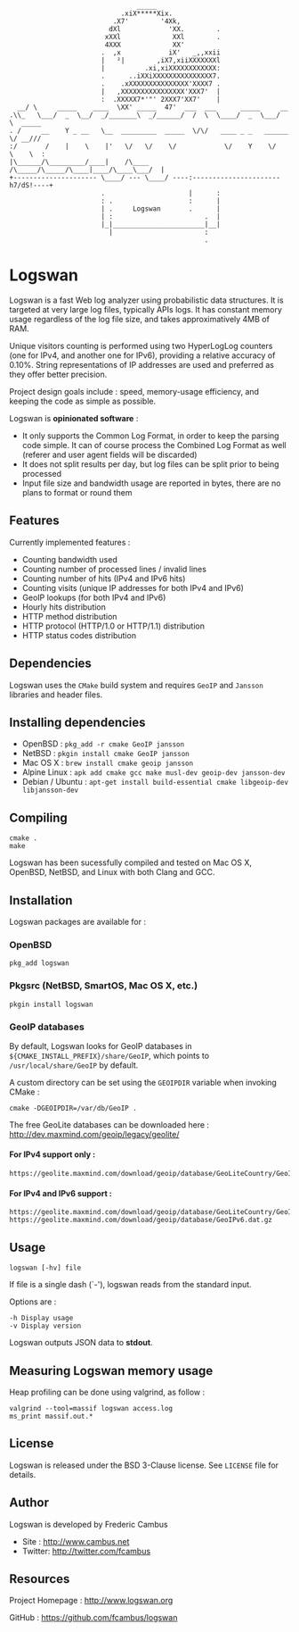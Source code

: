 ```
                                _____
                            .xiX*****Xix.
                          .X7'        '4Xk,
                         dXl            'XX.        .
                        xXXl             XXl        .
                        4XXX             XX'
                       .  ,x            iX'   _,,xxii
                       |   ²|        ,iX7,xiiXXXXXXXl
                       |          .xi,xiXXXXXXXXXXXX:
                       .      ..iXXiXXXXXXXXXXXXXXX7.
                       .    .xXXXXXXXXXXXXXXX'XXXX7 .
                       |   ,XXXXXXXXXXXXXXXX'XXX7'  |
                       :  .XXXXX7*'"' 2XXX7'XX7'    |
  __/ \     _____    ____  \XX' _____  47'  ___  ___      _____     __
.\\_   \___/  _  \__/  _/_______\  _/______/  /  \  \____/  _  \___/  \  _____
. /     __    Y _ __   \__  _________  _____  \/\/   ____ _ _   ______ \/ __///
:/       /    |    \    |'   \/   \/    \/            \/    Y    \/   \    \  :
|\______/\_________/____|    /\____     /\_____/\_____/\____|____/\____\___/  |
+--------------------- \____/ --- \____/ ----:----------------------h7/dS!----+
                       .                     |      :
                       : .                   :      |
                       | .     Logswan       .      |
                       | :                       .  |
                       |_|_______________________|__|
                         |                       :
                                                 .
```
# Logswan

Logswan is a fast Web log analyzer using probabilistic data structures. It is targeted at very large log files, typically APIs logs. It has constant memory usage regardless of the log file size, and takes approximatively 4MB of RAM.

Unique visitors counting is performed using two HyperLogLog counters (one for IPv4, and another one for IPv6), providing a relative accuracy of 0.10%. String representations of IP addresses are used and preferred as they offer better precision.

Project design goals include : speed, memory-usage efficiency, and keeping the code as simple as possible.

Logswan is **opinionated software** :

- It only supports the Common Log Format, in order to keep the parsing code simple. It can of course process the Combined Log Format as well (referer and user agent fields will be discarded)
- It does not split results per day, but log files can be split prior to being processed
- Input file size and bandwidth usage are reported in bytes, there are no plans to format or round them

## Features

Currently implemented features :

- Counting bandwidth used
- Counting number of processed lines / invalid lines
- Counting number of hits (IPv4 and IPv6 hits)
- Counting visits (unique IP addresses for both IPv4 and IPv6)
- GeoIP lookups (for both IPv4 and IPv6)
- Hourly hits distribution
- HTTP method distribution
- HTTP protocol (HTTP/1.0 or HTTP/1.1) distribution
- HTTP status codes distribution

## Dependencies

Logswan uses the `CMake` build system and requires `GeoIP` and `Jansson` libraries and header files.

## Installing dependencies

- OpenBSD : `pkg_add -r cmake GeoIP jansson`
- NetBSD : `pkgin install cmake GeoIP jansson`
- Mac OS X : `brew install cmake geoip jansson`
- Alpine Linux : `apk add cmake gcc make musl-dev geoip-dev jansson-dev`
- Debian / Ubuntu : `apt-get install build-essential cmake libgeoip-dev libjansson-dev`

## Compiling

	cmake .
	make

Logswan has been sucessfully compiled and tested on Mac OS X, OpenBSD, NetBSD, and Linux with both Clang and GCC.

## Installation

Logswan packages are available for :

### OpenBSD

	pkg_add logswan

### Pkgsrc (NetBSD, SmartOS, Mac OS X, etc.)

	pkgin install logswan

### GeoIP databases

By default, Logswan looks for GeoIP databases in `${CMAKE_INSTALL_PREFIX}/share/GeoIP`, which points to `/usr/local/share/GeoIP` by default.

A custom directory can be set using the `GEOIPDIR` variable when invoking CMake :

	cmake -DGEOIPDIR=/var/db/GeoIP .

The free GeoLite databases can be downloaded here : http://dev.maxmind.com/geoip/legacy/geolite/

#### For IPv4 support only :

	https://geolite.maxmind.com/download/geoip/database/GeoLiteCountry/GeoIP.dat.gz

#### For IPv4 and IPv6 support :

	https://geolite.maxmind.com/download/geoip/database/GeoLiteCountry/GeoIP.dat.gz
	https://geolite.maxmind.com/download/geoip/database/GeoIPv6.dat.gz

## Usage 

	logswan [-hv] file

If file is a single dash (`-'), logswan reads from the standard input.

Options are :

	-h Display usage
	-v Display version

Logswan outputs JSON data to **stdout**. 

## Measuring Logswan memory usage

Heap profiling can be done using valgrind, as follow :

	valgrind --tool=massif logswan access.log
	ms_print massif.out.*

## License

Logswan is released under the BSD 3-Clause license. See `LICENSE` file for details.

## Author

Logswan is developed by Frederic Cambus

- Site : http://www.cambus.net
- Twitter: http://twitter.com/fcambus

## Resources

Project Homepage : http://www.logswan.org

GitHub : https://github.com/fcambus/logswan
